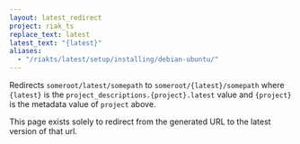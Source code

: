 ```yaml
---
layout: latest_redirect
project: riak_ts
replace_text: latest
latest_text: "{latest}"
aliases:
  - "/riakts/latest/setup/installing/debian-ubuntu/"
---
```


Redirects `someroot/latest/somepath` to `someroot/{latest}/somepath` 
where `{latest}` is the `project_descriptions.{project}.latest` value
and `{project}` is the metadata value of `project` above.

This page exists solely to redirect from the generated URL to the latest version of
that url.




